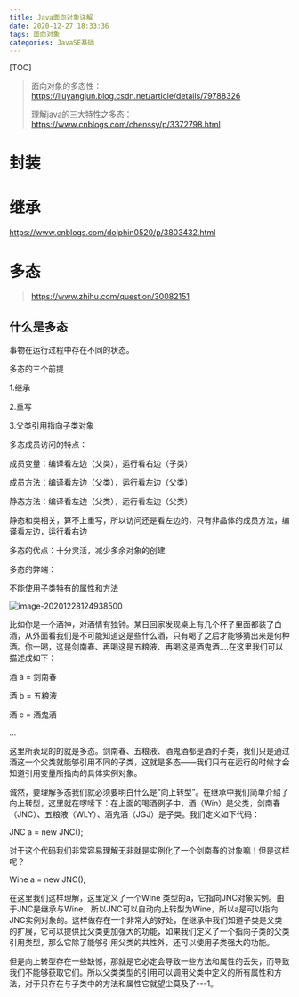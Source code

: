 ```yaml
---
title: Java面向对象详解
date: 2020-12-27 18:33:36
tags: 面向对象
categories: JavaSE基础
---
```


[TOC]

<!--more-->

> 面向对象的多态性：https://liuyangjun.blog.csdn.net/article/details/79788326
>
> 理解java的三大特性之多态：https://www.cnblogs.com/chenssy/p/3372798.html



# 封装



# 继承

https://www.cnblogs.com/dolphin0520/p/3803432.html





# 多态

> https://www.zhihu.com/question/30082151

## 什么是多态

事物在运行过程中存在不同的状态。



多态的三个前提

1.继承

2.重写

3.父类引用指向子类对象



多态成员访问的特点：

成员变量：编译看左边（父类），运行看右边（子类）

成员方法：编译看左边（父类），运行看左边（父类）

静态方法：编译看左边（父类），运行看左边（父类）

静态和类相关，算不上重写，所以访问还是看左边的，只有非晶体的成员方法，编译看左边，运行看右边



多态的优点：十分灵活，减少多余对象的创建



多态的弊端：

不能使用子类特有的属性和方法

![image-20201228124938500](C:\Users\admin\AppData\Roaming\Typora\typora-user-images\image-20201228124938500.png)









 比如你是一个酒神，对酒情有独钟。某日回家发现桌上有几个杯子里面都装了白酒，从外面看我们是不可能知道这是些什么酒，只有喝了之后才能够猜出来是何种酒。你一喝，这是剑南春、再喝这是五粮液、再喝这是酒鬼酒….在这里我们可以描述成如下：

   酒 a = 剑南春

   酒 b = 五粮液

   酒 c = 酒鬼酒

   …

   这里所表现的的就是多态。剑南春、五粮液、酒鬼酒都是酒的子类，我们只是通过酒这一个父类就能够引用不同的子类，这就是多态——我们只有在运行的时候才会知道引用变量所指向的具体实例对象。

   诚然，要理解多态我们就必须要明白什么是“向上转型”。在继承中我们简单介绍了向上转型，这里就在啰嗦下：在上面的喝酒例子中，酒（Win）是父类，剑南春（JNC）、五粮液（WLY）、酒鬼酒（JGJ）是子类。我们定义如下代码：

   JNC a = new JNC();

   对于这个代码我们非常容易理解无非就是实例化了一个剑南春的对象嘛！但是这样呢？

   Wine a = new JNC();

   在这里我们这样理解，这里定义了一个Wine 类型的a，它指向JNC对象实例。由于JNC是继承与Wine，所以JNC可以自动向上转型为Wine，所以a是可以指向JNC实例对象的。这样做存在一个非常大的好处，在继承中我们知道子类是父类的扩展，它可以提供比父类更加强大的功能，如果我们定义了一个指向子类的父类引用类型，那么它除了能够引用父类的共性外，还可以使用子类强大的功能。

   但是向上转型存在一些缺憾，那就是它必定会导致一些方法和属性的丢失，而导致我们不能够获取它们。所以父类类型的引用可以调用父类中定义的所有属性和方法，对于只存在与子类中的方法和属性它就望尘莫及了---1。

